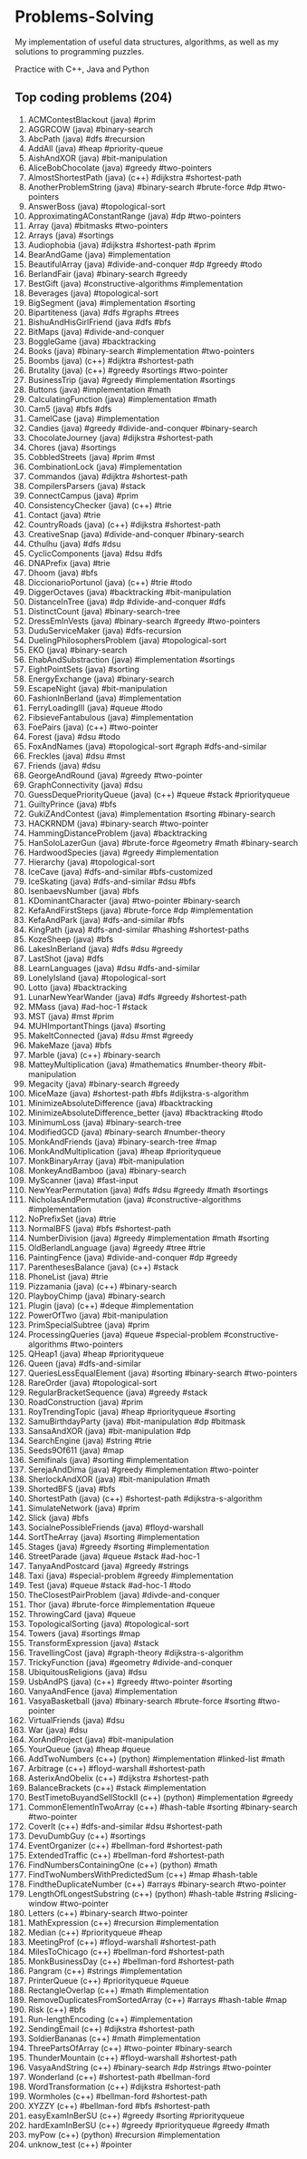 
# Problems-Solving

My implementation of useful data structures, algorithms, as well as my solutions to programming puzzles.

Practice with C++, Java and Python

## Top coding problems (204)

 1. ACMContestBlackout (java) #prim
 2. AGGRCOW (java) #binary-search
 3. AbcPath (java) #dfs #recursion
 4. AddAll (java) #heap #priority-queue
 5. AishAndXOR (java) #bit-manipulation
 6. AliceBobChocolate (java) #greedy #two-pointers
 7. AlmostShortestPath (java) (c++) #dijkstra #shortest-path
 8. AnotherProblemString (java) #binary-search #brute-force #dp #two-pointers
 9. AnswerBoss (java) #topological-sort
 10. ApproximatingAConstantRange (java) #dp #two-pointers
 11. Array (java) #bitmasks #two-pointers
 12. Arrays (java) #sortings
 13. Audiophobia (java) #dijkstra #shortest-path #prim
 14. BearAndGame (java) #implementation
 15. BeautifulArray (java) #divide-and-conquer #dp #greedy #todo
 16. BerlandFair (java) #binary-search #greedy
 17. BestGift (java) #constructive-algorithms #implementation
 18. Beverages (java) #topological-sort
 19. BigSegment (java) #implementation #sorting
 20. Bipartiteness (java) #dfs #graphs #trees
 21. BishuAndHisGirlFriend (java #dfs #bfs
 22. BitMaps (java) #divide-and-conquer
 23. BoggleGame (java) #backtracking
 24. Books (java) #binary-search #implementation #two-pointers
 25. Boombs (java) (c++) #dijktra #shortest-path
 26. Brutality (java) (c++) #greedy #sortings #two-pointer
 27. BusinessTrip (java) #greedy #implementation #sortings
 28. Buttons (java) #implementation #math
 29. CalculatingFunction (java) #implementation #math
 30. Cam5 (java) #bfs #dfs
 31. CamelCase (java) #implementation
 32. Candies (java) #greedy #divide-and-conquer #binary-search
 33. ChocolateJourney (java) #dijkstra #shortest-path
 34. Chores (java) #sortings
 35. CobbledStreets (java) #prim #mst
 36. CombinationLock (java) #implementation
 37. Commandos (java) #dijktra #shortest-path
 38. CompilersParsers (java) #stack
 39. ConnectCampus (java) #prim
 40. ConsistencyChecker (java) (c++) #trie
 41. Contact (java) #trie
 42. CountryRoads (java) (c++) #dijkstra #shortest-path
 43. CreativeSnap (java) #divide-and-conquer #binary-search
 44. Cthulhu (java) #dfs #dsu
 45. CyclicComponents (java) #dsu #dfs
 46. DNAPrefix (java) #trie
 47. Dhoom (java) #bfs
 48. DiccionarioPortunol (java) (c++) #trie #todo
 49. DiggerOctaves (java) #backtracking #bit-manipulation
 50. DistanceInTree (java) #dp #divide-and-conquer #dfs
 51. DistinctCount (java) #binary-search-tree
 52. DressEmInVests (java) #binary-search #greedy #two-pointers
 53. DuduServiceMaker (java) #dfs-recursion
 54. DuelingPhilosophersProblem (java) #topological-sort
 55. EKO (java) #binary-search
 56. EhabAndSubstraction (java) #implementation #sortings
 57. EightPointSets (java) #sorting
 58. EnergyExchange (java) #binary-search
 59. EscapeNight (java) #bit-manipulation
 60. FashionInBerland (java) #implementation
 61. FerryLoadingIII (java) #queue #todo
 62. FibsieveFantabulous (java) #implementation
 63. FoePairs (java) (c++) #two-pointer
 64. Forest (java) #dsu #todo
 65. FoxAndNames (java) #topological-sort #graph #dfs-and-similar
 66. Freckles (java) #dsu #mst
 67. Friends (java) #dsu
 68. GeorgeAndRound (java) #greedy #two-pointer
 69. GraphConnectivity (java) #dsu
 70. GuessDequePriorityQueue (java) (c++) #queue #stack #priorityqueue
 71. GuiltyPrince (java) #bfs
 72. GukiZAndContest (java) #implementation #sorting #binary-search
 73. HACKRNDM (java) #binary-search #two-pointer
 74. HammingDistanceProblem (java) #backtracking
 75. HanSoloLazerGun (java) #brute-force #geometry #math #binary-search
 76. HardwoodSpecies (java) #greedy #implementation
 77. Hierarchy (java) #topological-sort
 78. IceCave (java) #dfs-and-similar #bfs-customized
 79. IceSkating (java) #dfs-and-similar #dsu #bfs
 80. IsenbaevsNumber (java) #bfs
 81. KDominantCharacter (java) #two-pointer #binary-search
 82. KefaAndFirstSteps (java) #brute-force #dp #implementation
 83. KefaAndPark (java) #dfs-and-similar #bfs
 84. KingPath (java) #dfs-and-similar #hashing #shortest-paths
 85. KozeSheep (java) #bfs
 86. LakesInBerland (java) #dfs #dsu #greedy
 87. LastShot (java) #dfs
 88. LearnLanguages (java) #dsu #dfs-and-similar
 89. LonelyIsland (java) #topological-sort
 90. Lotto (java) #backtracking
 91. LunarNewYearWander (java) #dfs #greedy #shortest-path
 92. MMass (java) #ad-hoc-1 #stack
 93. MST (java) #mst #prim
 94. MUHImportantThings (java) #sorting
 95. MakeItConnected (java) #dsu #mst #greedy
 96. MakeMaze (java) #bfs
 97. Marble (java) (c++) #binary-search
 98. MatteyMultiplication (java) #mathematics #number-theory #bit-manipulation
 99. Megacity (java) #binary-search #greedy
 100. MiceMaze (java) #shortest-path #bfs #dijkstra-s-algorithm
 101. MinimizeAbsoluteDifference (java) #backtracking
 102. MinimizeAbsoluteDifference_better (java) #backtracking #todo
 103. MinimumLoss (java) #binary-search-tree
 104. ModifiedGCD (java) #binary-search #number-theory
 105. MonkAndFriends (java) #binary-search-tree #map
 106. MonkAndMultiplication (java) #heap #priorityqueue
 107. MonkBinaryArray (java) #bit-manipulation
 108. MonkeyAndBamboo (java) #binary-search
 109. MyScanner (java) #fast-input
 110. NewYearPermutation (java) #dfs #dsu #greedy #math #sortings
 111. NicholasAndPermutation (java) #constructive-algorithms #implementation
 112. NoPrefixSet (java) #trie
 113. NormalBFS (java) #bfs #shortest-path
 114. NumberDivision (java) #greedy #implementation #math #sorting
 115. OldBerlandLanguage (java) #greedy #tree #trie
 116. PaintingFence (java) #divide-and-conquer #dp #greedy
 117. ParenthesesBalance (java) (c++) #stack
 118. PhoneList (java) #trie
 119. Pizzamania (java) (c++) #binary-search
 120. PlayboyChimp (java) #binary-search
 121. Plugin (java) (c++) #deque #implementation
 122. PowerOfTwo (java) #bit-manipulation
 123. PrimSpecialSubtree (java) #prim
 124. ProcessingQueries (java) #queue #special-problem #constructive-algorithms #two-pointers
 125. QHeap1 (java) #heap #priorityqueue
 126. Queen (java) #dfs-and-similar
 127. QueriesLessEqualElement (java) #sorting #binary-search #two-pointers
 128. RareOrder (java) #topological-sort
 129. RegularBracketSequence (java) #greedy #stack
 130. RoadConstruction (java) #prim
 131. RoyTrendingTopic (java) #heap #priorityqueue #sorting
 132. SamuBirthdayParty (java) #bit-manipulation #dp #bitmask
 133. SansaAndXOR (java) #bit-manipulation #dp
 134. SearchEngine (java) #string #trie
 135. Seeds9Of611 (java) #map
 136. Semifinals (java) #sorting #implementation
 137. SerejaAndDima (java) #greedy #implementation #two-pointer
 138. SherlockAndXOR (java) #bit-manipulation #math
 139. ShortedBFS (java) #bfs
 140. ShortestPath (java) (c++) #shortest-path #dijkstra-s-algorithm
 141. SimulateNetwork (java) #prim
 142. Slick (java) #bfs
 143. SocialnePossibleFriends (java) #floyd-warshall
 144. SortTheArray (java) #sorting #implementation
 145. Stages (java) #greedy #sorting #implementation
 146. StreetParade (java) #queue #stack #ad-hoc-1
 147. TanyaAndPostcard (java) #greedy #strings
 148. Taxi (java) #special-problem #greedy #implementation
 149. Test (java) #queue #stack #ad-hoc-1 #todo
 150. TheClosestPairProblem (java) #divde-and-conquer
 151. Thor (java) #brute-force #implementation #queue
 152. ThrowingCard (java) #queue
 153. TopologicalSorting (java) #topological-sort
 154. Towers (java) #sortings #map
 155. TransformExpression (java) #stack
 156. TravellingCost (java) #graph-theory #dijkstra-s-algorithm
 157. TrickyFunction (java) #geometry #divide-and-conquer
 158. UbiquitousReligions (java) #dsu
 159. UsbAndPS (java) (c++) #greedy #two-pointer #sorting
 160. VanyaAndFence (java) #implementation
 161. VasyaBasketball (java) #binary-search #brute-force #sorting #two-pointer
 162. VirtualFriends (java) #dsu
 163. War (java) #dsu
 164. XorAndProject (java) #bit-manipulation
 165. YourQueue (java) #heap #queue
 166. AddTwoNumbers (c++) (python) #implementation #linked-list #math
 167. Arbitrage (c++) #floyd-warshall #shortest-path
 168. AsterixAndObelix (c++) #dijkstra #shortest-path
 169. BalanceBrackets (c++) #stack #implementation
 170. BestTimetoBuyandSellStockII (c++) (python) #implementation #greedy
 171. CommonElementInTwoArray (c++) #hash-table #sorting #binary-search #two-pointer
 172. CoverIt (c++) #dfs-and-similar #dsu #shortest-path
 173. DevuDumbGuy (c++) #sortings
 174. EventOrganizer (c++) #bellman-ford #shortest-path
 175. ExtendedTraffic (c++) #bellman-ford #shortest-path
 176. FindNumbersContainingOne (c++) (python) #math
 177. FindTwoNumbersWithPredictedSum (c++) #map #hash-table
 178. FindtheDuplicateNumber (c++) #arrays #binary-search #two-pointer
 179. LengthOfLongestSubstring (c++) (python) #hash-table #string #slicing-window #two-pointer
 180. Letters (c++) #binary-search #two-pointer
 181. MathExpression (c++) #recursion #implementation
 182. Median (c++) #priorityqueue #heap
 183. MeetingProf (c++) #floyd-warshall #shortest-path
 184. MilesToChicago (c++) #bellman-ford #shortest-path
 185. MonkBusinessDay (c++) #bellman-ford #shortest-path
 186. Pangram (c++) #strings #implementation
 187. PrinterQueue (c++) #priorityqueue #queue
 188. RectangleOverlap (c++) #math #implementation
 189. RemoveDuplicatesFromSortedArray (c++) #arrays #hash-table #map
 190. Risk (c++) #bfs
 191. Run-lengthEncoding (c++) #implementation
 192. SendingEmail (c++) #dijkstra #shortest-path
 193. SoldierBananas (c++) #math #implementation
 194. ThreePartsOfArray (c++) #two-pointer #binary-search
 195. ThunderMountain (c++) #floyd-warshall #shortest-path
 196. VasyaAndString (c++) #binary-search #dp #strings #two-pointer
 197. Wonderland (c++) #shortest-path #bellman-ford
 198. WordTransformation (c++) #dijkstra #shortest-path
 199. Wormholes (c++) #bellman-ford #shortest-path
 200. XYZZY (c++) #bellman-ford #bfs #shortest-path
 201. easyExamInBerSU (c++) #greedy #sorting #priorityqueue
 202. hardExamInBerSU (c++) #greedy #priorityqueue #greedy #math
 203. myPow (c++) (python) #recursion #implementation
 204. unknow_test (c++) #pointer
